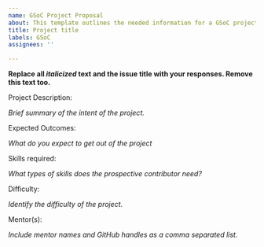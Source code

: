 ```yaml
---
name: GSoC Project Proposal
about: This template outlines the needed information for a GSoC project proposal.
title: Project title
labels: GSoC
assignees: ''

---
```


**Replace all _italicized_ text and the issue title with your responses. Remove this text too.**

Project Description:

_Brief summary of the intent of the project._

Expected Outcomes: 

_What do you expect to get out of the project_

Skills required:

_What types of skills does the prospective contributor need?_

Difficulty:

_Identify the difficulty of the project._

Mentor(s):

_Include mentor names and GitHub handles as a comma separated list._
